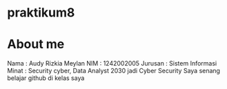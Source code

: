 # praktikum8
# About me
Nama : Audy Rizkia Meylan
NIM : 1242002005
Jurusan : Sistem Informasi
Minat : Security cyber, Data Analyst
2030 jadi Cyber Security
Saya senang belajar github di kelas
saya